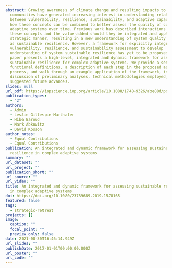 ```yaml
---
abstract: Growing awareness of climate change and resulting impacts to
  communities have generated increasing interest in understanding relationships
  between vulnerability, resilience, sustainability, and adaptive capacity, and
  how these concepts can be combined to better assess the quality of complex
  adaptive systems over time. Previous work has described interactions between
  these concepts and the value-added should they be integrated and applied in a
  strategic manner, resulting in a new understanding of system quality defined
  as sustainable resilience. However, a framework for explicitly integrating
  vulnerability, resilience, and sustainability assessment to develop
  understanding of system sustainable resilience has yet to be proposed. This
  paper presents a high-level, integrated and dynamic framework for assessing
  sustainable resilience for complex adaptive systems. We provide a set of
  functional definitions, a description of each step in the proposed assessment
  process, and walk through an example application of the framework, including a
  discussion of preliminary analyses, technical methodologies employed, and
  suggested future advances.
slides: null
url_pdf: https://iopscience.iop.org/article/10.1088/1748-9326/abe88d/pdf
publication_types:
  - "2"
authors:
  - Admin
  - Leslie Gillespie-Marthaler
  - Hiba Baroud
  - Mark Abkowitz
  - David Kosson
author_notes:
  - Equal Contributions
  - Equal Contributions
publication: An integrated and dynamic framework for assessing sustainable
  resilience in complex adaptive systems
summary: ""
url_dataset: ""
url_project: ""
publication_short: ""
url_source: ""
url_video: ""
title: An integrated and dynamic framework for assessing sustainable resilience
  in complex adaptive systems
doi: https://doi.org/10.1080/23789689.2019.1578165
featured: false
tags:
  - strategic-retreat
projects: []
image:
  caption: ""
  focal_point: ""
  preview_only: false
date: 2021-08-30T16:46:14.949Z
url_slides: ""
publishDate: 2017-01-01T00:00:00.000Z
url_poster: ""
url_code: ""
---
```

